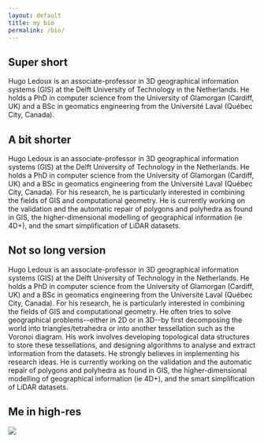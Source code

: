 ```yaml
---
layout: default
title: my bio
permalink: /bio/
---
```


## Super short

Hugo Ledoux is an associate-professor in 3D geographical information systems (GIS) at the Delft University of Technology in the Netherlands. He holds a PhD in computer science from the University of Glamorgan (Cardiff, UK) and a BSc in geomatics engineering from the Université Laval (Québec City, Canada).


## A bit shorter

Hugo Ledoux is an associate-professor in 3D geographical information systems (GIS) at the Delft University of Technology in the Netherlands. He holds a PhD in computer science from the University of Glamorgan (Cardiff, UK) and a BSc in geomatics engineering from the Université Laval (Québec City, Canada). For his research, he is particularly interested in combining the fields of GIS and computational geometry. He is currently working on the validation and the automatic repair of polygons and polyhedra as found in GIS, the higher-dimensional modelling of geographical information (ie 4D+), and the smart simplification of LiDAR datasets.


## Not so long version

Hugo Ledoux is an associate-professor in 3D geographical information systems (GIS) at the Delft University of Technology in the Netherlands. He holds a PhD in computer science from the University of Glamorgan (Cardiff, UK) and a BSc in geomatics engineering from the Université Laval (Québec City, Canada). For his research, he is particularly interested in combining the fields of GIS and computational geometry. He often tries to solve geographical problems--either in 2D or in 3D--by first decomposing the world into triangles/tetrahedra or into another tessellation such as the Voronoi diagram. His work involves developing topological data structures to store these tessellations, and designing algorithms to analyse and extract information from the datasets. He strongly believes in implementing his research ideas. He is currently working on the validation and the automatic repair of polygons and polyhedra as found in GIS, the higher-dimensional modelling of geographical information (ie 4D+), and the smart simplification of LiDAR datasets.


## Me in high-res 

<img src="{{ site.baseurl }}/img/me_highres.png">